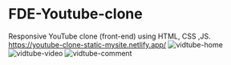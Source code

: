 # FDE-Youtube-clone
Responsive YouTube clone (front-end) using HTML, CSS ,JS.
https://youtube-clone-static-mysite.netlify.app/
![vidtube-home](https://user-images.githubusercontent.com/87516815/130040970-08eda4f1-59ac-4635-9ea5-60757180490a.png)
![vidtube-video](https://user-images.githubusercontent.com/87516815/130041191-30a3db46-6135-4f49-bfc9-c9a6165d5d6f.png)
![vidtube-comment](https://user-images.githubusercontent.com/87516815/130041471-9185efb9-03cf-4798-bed4-aaa4cfea120f.png)

